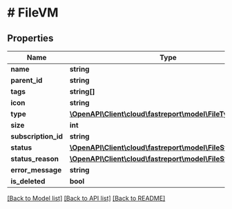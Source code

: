 # # FileVM

## Properties

Name | Type | Description | Notes
------------ | ------------- | ------------- | -------------
**name** | **string** |  | [optional]
**parent_id** | **string** |  | [optional]
**tags** | **string[]** |  | [optional]
**icon** | **string** |  | [optional]
**type** | [**\OpenAPI\Client\cloud\fastreport\model\FileType**](FileType.md) |  | [optional]
**size** | **int** |  | [optional]
**subscription_id** | **string** |  | [optional]
**status** | [**\OpenAPI\Client\cloud\fastreport\model\FileStatus**](FileStatus.md) |  | [optional]
**status_reason** | [**\OpenAPI\Client\cloud\fastreport\model\FileStatusReason**](FileStatusReason.md) |  | [optional]
**error_message** | **string** |  | [optional]
**is_deleted** | **bool** |  | [optional]

[[Back to Model list]](../../README.md#models) [[Back to API list]](../../README.md#endpoints) [[Back to README]](../../README.md)
